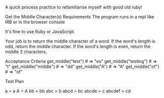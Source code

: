 A quick process practice to refamiliarise myself with good old ruby!

Get the Middle Character(s)
Requirements
The program runs in a repl like IRB or in the browser console

It's fine to use Ruby or JavaScript.

Your job is to return the middle character of a word. If the word's length is odd, return the middle character. If the word's length is even, return the middle 2 characters.

Acceptance Criteria
get_middle("test") # => "es"
get_middle("testing") # => "t"
get_middle("middle") # => "dd"
get_middle("A") # => "A"
get_middle("of") # => "of"

Test Plan

a = a
A = A
bb = bb
abc = b
abcd = bc
abcde = c
abcdef = cd
